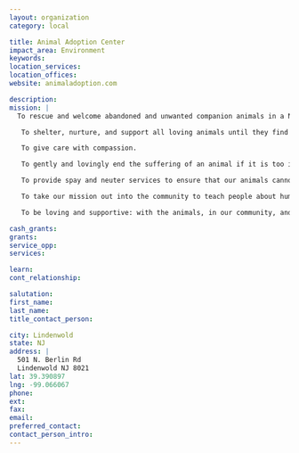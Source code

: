 ```yaml
---
layout: organization
category: local

title: Animal Adoption Center
impact_area: Environment
keywords: 
location_services: 
location_offices: 
website: animaladoption.com

description: 
mission: |
  To rescue and welcome abandoned and unwanted companion animals in a No-Kill environment.

   To shelter, nurture, and support all loving animals until they find their families and can leave us for safe, caring homes.

   To give care with compassion.

   To gently and lovingly end the suffering of an animal if it is too ill or injured to recover.

   To provide spay and neuter services to ensure that our animals cannot create other unwanted animals.

   To take our mission out into the community to teach people about humane treatment and kindness toward animals and the importance of spay/neutering.

   To be loving and supportive: with the animals, in our community, and to each other.

cash_grants: 
grants: 
service_opp: 
services: 

learn: 
cont_relationship: 

salutation: 
first_name: 
last_name: 
title_contact_person: 

city: Lindenwold
state: NJ
address: |
  501 N. Berlin Rd  
  Lindenwold NJ 8021
lat: 39.390897
lng: -99.066067
phone: 
ext: 
fax: 
email: 
preferred_contact: 
contact_person_intro: 
---
```

